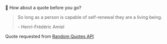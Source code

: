 📣 How about a quote before you go?

> So long as a person is capable of self-renewal they are a living being.
>
> <p>- Henri-Frédéric Amiel</p>

Quote requested from [Random Quotes API](https://github.com/lukePeavey/quotable)
